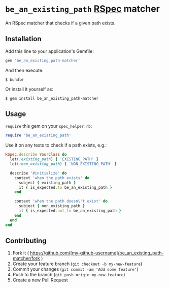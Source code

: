 # `be_an_existing_path` [RSpec](http://rspec.info/) matcher

An RSpec matcher that checks if a given path exists.

## Installation

Add this line to your application's Gemfile:

```ruby
gem 'be_an_existing_path-matcher'
```

And then execute:

    $ bundle

Or install it yourself as:

    $ gem install be_an_existing_path-matcher

## Usage

`require` this gem on your `spec_helper.rb`:

```ruby
require 'be_an_existing_path'
```

Use it on any tests to check if a path exists, e.g.:

```ruby
RSpec.describe YourClass do
  let(:existing_path) { 'EXISTING_PATH' }
  let(:non_existing_path) { 'NON_EXISTING_PATH' }

  describe '#initialize' do
    context 'when the path exists' do
      subject { existing_path }
      it { is_expected.to be_an_existing_path }
    end

    context 'when the path doesn\'t exist' do
      subject { non_existing_path }
      it { is_expected.not_to be_an_existing_path }
    end
  end
end
```

## Contributing

1. Fork it ( https://github.com/[my-github-username]/be_an_existing_path-matcher/fork )
2. Create your feature branch (`git checkout -b my-new-feature`)
3. Commit your changes (`git commit -am 'Add some feature'`)
4. Push to the branch (`git push origin my-new-feature`)
5. Create a new Pull Request
